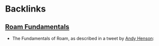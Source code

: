 
# Backlinks
## [Roam Fundamentals](<Roam Fundamentals.md>)
- The Fundamentals of Roam, as described in a tweet by [Andy Henson](<Andy Henson.md>):

